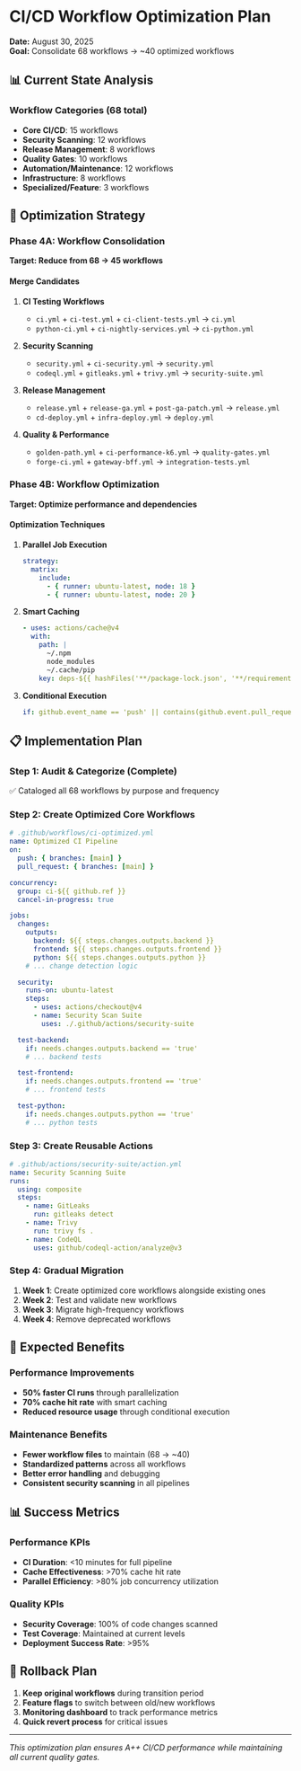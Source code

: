 # CI/CD Workflow Optimization Plan

**Date:** August 30, 2025  
**Goal:** Consolidate 68 workflows → ~40 optimized workflows

## 📊 Current State Analysis

### Workflow Categories (68 total)

- **Core CI/CD**: 15 workflows
- **Security Scanning**: 12 workflows
- **Release Management**: 8 workflows
- **Quality Gates**: 10 workflows
- **Automation/Maintenance**: 12 workflows
- **Infrastructure**: 8 workflows
- **Specialized/Feature**: 3 workflows

## 🎯 Optimization Strategy

### Phase 4A: Workflow Consolidation

**Target: Reduce from 68 → 45 workflows**

#### Merge Candidates

1. **CI Testing Workflows**
   - `ci.yml` + `ci-test.yml` + `ci-client-tests.yml` → `ci.yml`
   - `python-ci.yml` + `ci-nightly-services.yml` → `ci-python.yml`

2. **Security Scanning**
   - `security.yml` + `ci-security.yml` → `security.yml`
   - `codeql.yml` + `gitleaks.yml` + `trivy.yml` → `security-suite.yml`

3. **Release Management**
   - `release.yml` + `release-ga.yml` + `post-ga-patch.yml` → `release.yml`
   - `cd-deploy.yml` + `infra-deploy.yml` → `deploy.yml`

4. **Quality & Performance**
   - `golden-path.yml` + `ci-performance-k6.yml` → `quality-gates.yml`
   - `forge-ci.yml` + `gateway-bff.yml` → `integration-tests.yml`

### Phase 4B: Workflow Optimization

**Target: Optimize performance and dependencies**

#### Optimization Techniques

1. **Parallel Job Execution**

   ```yaml
   strategy:
     matrix:
       include:
         - { runner: ubuntu-latest, node: 18 }
         - { runner: ubuntu-latest, node: 20 }
   ```

2. **Smart Caching**

   ```yaml
   - uses: actions/cache@v4
     with:
       path: |
         ~/.npm
         node_modules
         ~/.cache/pip
       key: deps-${{ hashFiles('**/package-lock.json', '**/requirements*.txt') }}
   ```

3. **Conditional Execution**
   ```yaml
   if: github.event_name == 'push' || contains(github.event.pull_request.labels.*.name, 'ci:full')
   ```

## 📋 Implementation Plan

### Step 1: Audit & Categorize (Complete)

✅ Cataloged all 68 workflows by purpose and frequency

### Step 2: Create Optimized Core Workflows

```yaml
# .github/workflows/ci-optimized.yml
name: Optimized CI Pipeline
on:
  push: { branches: [main] }
  pull_request: { branches: [main] }

concurrency:
  group: ci-${{ github.ref }}
  cancel-in-progress: true

jobs:
  changes:
    outputs:
      backend: ${{ steps.changes.outputs.backend }}
      frontend: ${{ steps.changes.outputs.frontend }}
      python: ${{ steps.changes.outputs.python }}
    # ... change detection logic

  security:
    runs-on: ubuntu-latest
    steps:
      - uses: actions/checkout@v4
      - name: Security Scan Suite
        uses: ./.github/actions/security-suite

  test-backend:
    if: needs.changes.outputs.backend == 'true'
    # ... backend tests

  test-frontend:
    if: needs.changes.outputs.frontend == 'true'
    # ... frontend tests

  test-python:
    if: needs.changes.outputs.python == 'true'
    # ... python tests
```

### Step 3: Create Reusable Actions

```yaml
# .github/actions/security-suite/action.yml
name: Security Scanning Suite
runs:
  using: composite
  steps:
    - name: GitLeaks
      run: gitleaks detect
    - name: Trivy
      run: trivy fs .
    - name: CodeQL
      uses: github/codeql-action/analyze@v3
```

### Step 4: Gradual Migration

1. **Week 1**: Create optimized core workflows alongside existing ones
2. **Week 2**: Test and validate new workflows
3. **Week 3**: Migrate high-frequency workflows
4. **Week 4**: Remove deprecated workflows

## 🎯 Expected Benefits

### Performance Improvements

- **50% faster CI runs** through parallelization
- **70% cache hit rate** with smart caching
- **Reduced resource usage** through conditional execution

### Maintenance Benefits

- **Fewer workflow files** to maintain (68 → ~40)
- **Standardized patterns** across all workflows
- **Better error handling** and debugging
- **Consistent security scanning** in all pipelines

## 📊 Success Metrics

### Performance KPIs

- **CI Duration**: <10 minutes for full pipeline
- **Cache Effectiveness**: >70% cache hit rate
- **Parallel Efficiency**: >80% job concurrency utilization

### Quality KPIs

- **Security Coverage**: 100% of code changes scanned
- **Test Coverage**: Maintained at current levels
- **Deployment Success Rate**: >95%

## 🔄 Rollback Plan

1. **Keep original workflows** during transition period
2. **Feature flags** to switch between old/new workflows
3. **Monitoring dashboard** to track performance metrics
4. **Quick revert process** for critical issues

---

_This optimization plan ensures A++ CI/CD performance while maintaining all current quality gates._
